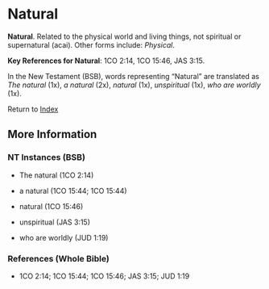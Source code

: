 # Natural
**Natural**. 
Related to the physical world and living things, not spiritual or supernatural (acai). 
Other forms include: 
*Physical*. 


**Key References for Natural**: 
1CO 2:14, 1CO 15:46, JAS 3:15. 




In the New Testament (BSB), words representing “Natural” are translated as 
*The natural* (1x), *a natural* (2x), *natural* (1x), *unspiritual* (1x), *who are worldly* (1x). 


Return to [Index](00-Index.md)

## More Information

### NT Instances (BSB)

* The natural (1CO 2:14)

* a natural (1CO 15:44; 1CO 15:44)

* natural (1CO 15:46)

* unspiritual (JAS 3:15)

* who are worldly (JUD 1:19)



### References (Whole Bible)

* 1CO 2:14; 1CO 15:44; 1CO 15:46; JAS 3:15; JUD 1:19



